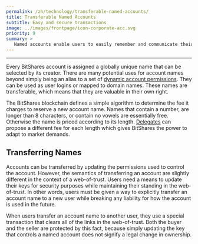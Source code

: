 ```yaml
---
permalink: /zh/technology/transferable-named-accounts/
title: Transferable Named Accounts
subtitle: Easy and secure transactions
image: ../images/frontpage/icon-corporate-acc.svg
priority: 9
summary: >
   Named accounts enable users to easily remember and communicate their account information.  We don't use IP addresses to browse the internet or numbers to identify our email, so why shouldn't we have human-friendly account names for our financial transactions?
---
```


------
   Every BitShares account is assigned a globally unique name that can be selected by its creator.  There are many potential uses for account names beyond simply being an alias to a set of [dynamic account permissions](/technology/dynamic-account-permissions).  They can be used as user logins or mapped to domain names.  These names are transferable, which means that they are valuable in their own right.

   The BitShares blockchain defines a simple algorithm to determine the fee it charges to reserve a new account name.  Names that
   contain a number, are longer than 8 characters, or contain no vowels are essentially free.  Otherwise the name is priced according to its length.   [Delegates](/technology/delegated-proof-of-stake-consensus) can propose a different fee for each length which gives BitShares the power to adapt to market demands. 

## Transferring Names 

   Accounts can be transferred by updating the permissions used to control the account. However, the semantics of transferring an account are slightly different in the context of a web-of-trust.  Users need a means to update their keys for security purposes while maintaining their standing in the web-of-trust.  In other words, users must be given a way to explicitly transfer an account name to a new user while breaking any liability for how the account is used in the future. 

   When users transfer an account name to another user, they use a special transaction that clears all of the links in the web-of-trust.   Both the buyer and the seller are protected by this fact, because simply updating the key that controls a named account does not signify a legal change in ownership.


